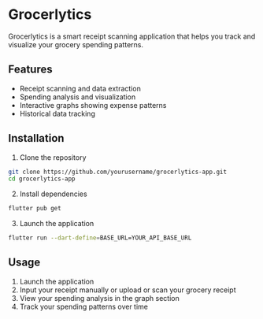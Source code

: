 # Grocerlytics

Grocerlytics is a smart receipt scanning application that helps you track and visualize your grocery spending patterns.

## Features

- Receipt scanning and data extraction
- Spending analysis and visualization
- Interactive graphs showing expense patterns
- Historical data tracking

## Installation

1. Clone the repository
```bash
git clone https://github.com/yourusername/grocerlytics-app.git
cd grocerlytics-app
```

2. Install dependencies
```bash
flutter pub get
```

3. Launch the application
```bash
flutter run --dart-define=BASE_URL=YOUR_API_BASE_URL
```

## Usage

1. Launch the application
2. Input your receipt manually or upload or scan your grocery receipt
3. View your spending analysis in the graph section
4. Track your spending patterns over time


